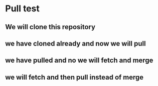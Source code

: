 # Pull test

## We will clone this repository
## we have cloned already and now we will pull
## we have pulled and no we will fetch and merge
## we will fetch and then pull instead of merge
